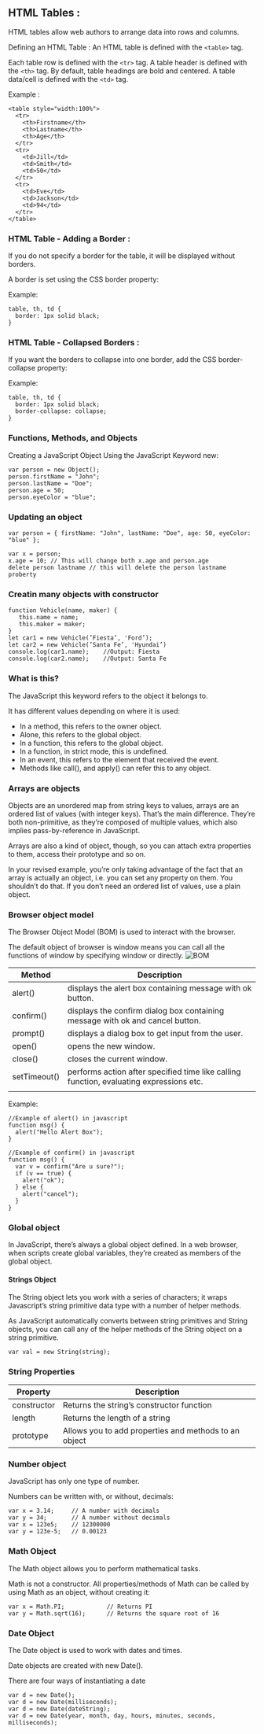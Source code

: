 ## HTML Tables :
HTML tables allow web authors to arrange data into rows and columns.

Defining an HTML Table :
An HTML table is defined with the `<table>` tag.

Each table row is defined with the `<tr>` tag. A table header is defined with the `<th>` tag. By default, table headings are bold and centered. A table data/cell is defined with the `<td>` tag.

Example :
~~~
<table style="width:100%">
  <tr>
    <th>Firstname</th>
    <th>Lastname</th>
    <th>Age</th>
  </tr>
  <tr>
    <td>Jill</td>
    <td>Smith</td>
    <td>50</td>
  </tr>
  <tr>
    <td>Eve</td>
    <td>Jackson</td>
    <td>94</td>
  </tr>
</table>
~~~

### HTML Table - Adding a Border :
If you do not specify a border for the table, it will be displayed without borders.

A border is set using the CSS border property:

Example:
~~~
table, th, td {
  border: 1px solid black;
}
~~~

### HTML Table - Collapsed Borders :
If you want the borders to collapse into one border, add the CSS border-collapse property:

Example:
~~~
table, th, td {
  border: 1px solid black;
  border-collapse: collapse;
}
~~~

### Functions, Methods, and Objects 
Creating a JavaScript Object
Using the JavaScript Keyword new:

~~~
var person = new Object();
person.firstName = "John";
person.lastName = "Doe";
person.age = 50;
person.eyeColor = "blue";
~~~

### Updating an object
~~~
var person = { firstName: "John", lastName: "Doe", age: 50, eyeColor: "blue" };

var x = person;
x.age = 10; // This will change both x.age and person.age
delete person lastname // this will delete the person lastname proberty
~~~

### Creatin many objects with constructor
~~~
function Vehicle(name, maker) {
   this.name = name;
   this.maker = maker;
}
let car1 = new Vehicle(’Fiesta’, 'Ford’);
let car2 = new Vehicle(’Santa Fe’, 'Hyundai’)
console.log(car1.name);    //Output: Fiesta
console.log(car2.name);    //Output: Santa Fe
~~~

### What is this?
The JavaScript this keyword refers to the object it belongs to.

It has different values depending on where it is used:

* In a method, this refers to the owner object.
* Alone, this refers to the global object.
* In a function, this refers to the global object.
* In a function, in strict mode, this is undefined.
* In an event, this refers to the element that received the event.
* Methods like call(), and apply() can refer this to any object.

### Arrays are objects
Objects are an unordered map from string keys to values, arrays are an ordered list of values (with integer keys). That’s the main difference. They’re both non-primitive, as they’re composed of multiple values, which also implies pass-by-reference in JavaScript.

Arrays are also a kind of object, though, so you can attach extra properties to them, access their prototype and so on.

In your revised example, you’re only taking advantage of the fact that an array is actually an object, i.e. you can set any property on them. You shouldn’t do that. If you don’t need an ordered list of values, use a plain object.

### Browser object model
The Browser Object Model (BOM) is used to interact with the browser.

The default object of browser is window means you can call all the functions of window by specifying window or directly.
![BOM](https://static.javatpoint.com/images/javascript/bom.jpg)

|      Method      |  Description
|------------------|----------------------------------------------------------------------------------------|
|    alert()	   |displays the alert box containing message with ok button.                               |
|    confirm()	   |displays the confirm dialog box containing message with ok and cancel button.           |
|    prompt()	   |displays a dialog box to get input from the user.                                       |
|    open()	       |opens the new window.                                                                   |
|    close()	   |closes the current window.                                                              |
|    setTimeout()  |performs action after specified time like calling function, evaluating expressions etc. |
|                  |                                                                                        |

Example:

~~~
//Example of alert() in javascript
function msg() {
  alert("Hello Alert Box");
}

//Example of confirm() in javascript
function msg() {
  var v = confirm("Are u sure?");
  if (v == true) {
    alert("ok");
  } else {
    alert("cancel");
  }
}
~~~

### Global object
In JavaScript, there’s always a global object defined. In a web browser, when scripts create global variables, they’re created as members of the global object.

#### Strings Object
The String object lets you work with a series of characters; it wraps Javascript’s string primitive data type with a number of helper methods.

As JavaScript automatically converts between string primitives and String objects, you can call any of the helper methods of the String object on a string primitive.
~~~
var val = new String(string);
~~~

### String Properties


|      Property    |  Description
|------------------|-------------------------------------------------------|
|    constructor   | Returns the string’s constructor function             |
|    length	       | Returns the length of a string                        |
|    prototype	   | Allows you to add properties and methods to an object |

### Number object
JavaScript has only one type of number.

Numbers can be written with, or without, decimals:
~~~
var x = 3.14;     // A number with decimals
var y = 34;       // A number without decimals
var x = 123e5;    // 12300000
var y = 123e-5;   // 0.00123
~~~

### Math Object
The Math object allows you to perform mathematical tasks.

Math is not a constructor. All properties/methods of Math can be called by using Math as an object, without creating it:
~~~
var x = Math.PI;            // Returns PI
var y = Math.sqrt(16);      // Returns the square root of 16
~~~

### Date Object
The Date object is used to work with dates and times.

Date objects are created with new Date().

There are four ways of instantiating a date
~~~
var d = new Date();
var d = new Date(milliseconds);
var d = new Date(dateString);
var d = new Date(year, month, day, hours, minutes, seconds, milliseconds);
~~~